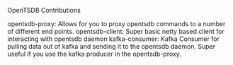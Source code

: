 OpenTSDB Contributions

opentsdb-proxy: Allows for you to proxy opentsdb commands to a number of different end points.
opentsdb-client: Super basic netty based client for interacting with opentsdb daemon
kafka-consumer: Kafka Consumer for pulling data out of kafka and sending it to the opentsdb daemon. Super useful if you use the kafka producer in the opentsdb-proxy.